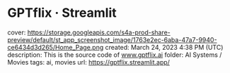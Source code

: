 # GPTflix · Streamlit

cover: https://storage.googleapis.com/s4a-prod-share-preview/default/st_app_screenshot_image/1763e2ec-6aba-47a7-9940-ce6434d3d265/Home_Page.png
created: March 24, 2023 4:38 PM (UTC)
description: This is the source code of www.gptflix.ai
folder: AI Systems / Movies
tags: ai, movies
url: https://gptflix.streamlit.app/